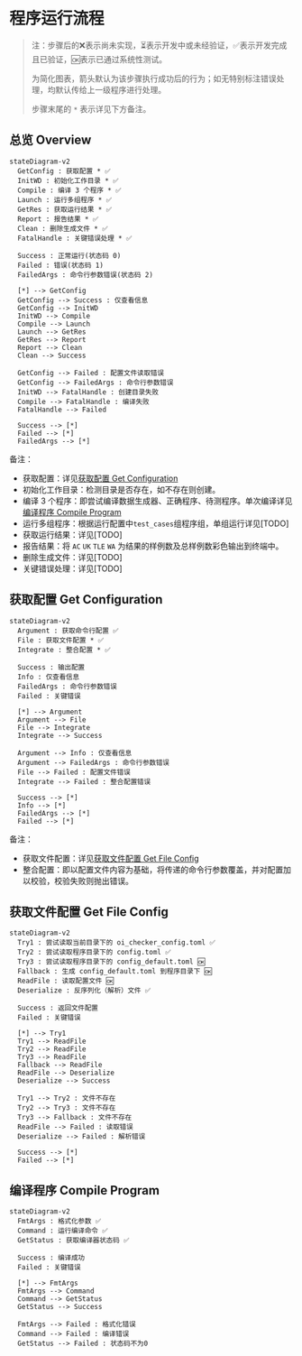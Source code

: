 # 程序运行流程

> 注：步骤后的❌表示尚未实现，⏳表示开发中或未经验证，✅表示开发完成且已验证，🆗表示已通过系统性测试。
>
> 为简化图表，箭头默认为该步骤执行成功后的行为；如无特别标注错误处理，均默认传给上一级程序进行处理。
>
> 步骤末尾的 `*` 表示详见下方备注。

## 总览 Overview

```mermaid
stateDiagram-v2
  GetConfig : 获取配置 * ✅
  InitWD : 初始化工作目录 * ✅
  Compile : 编译 3 个程序 * ✅
  Launch : 运行多组程序 * ✅
  GetRes : 获取运行结果 * ✅
  Report : 报告结果 * ✅
  Clean : 删除生成文件 * ✅
  FatalHandle : 关键错误处理 * ✅

  Success : 正常运行(状态码 0)
  Failed : 错误(状态码 1)
  FailedArgs : 命令行参数错误(状态码 2)

  [*] --> GetConfig
  GetConfig --> Success : 仅查看信息
  GetConfig --> InitWD
  InitWD --> Compile
  Compile --> Launch
  Launch --> GetRes
  GetRes --> Report
  Report --> Clean
  Clean --> Success

  GetConfig --> Failed : 配置文件读取错误
  GetConfig --> FailedArgs : 命令行参数错误
  InitWD --> FatalHandle : 创建目录失败
  Compile --> FatalHandle : 编译失败
  FatalHandle --> Failed

  Success --> [*]
  Failed --> [*]
  FailedArgs --> [*]
```

备注：

- 获取配置：详见[获取配置 Get Configuration](#获取配置-get-configuration)
- 初始化工作目录：检测目录是否存在，如不存在则创建。
- 编译 3 个程序：即尝试编译数据生成器、正确程序、待测程序。单次编译详见[编译程序 Compile Program](#编译程序-compile-program)
- 运行多组程序：根据运行配置中`test_cases`组程序组，单组运行详见[TODO]
- 获取运行结果：详见[TODO]
- 报告结果：将 `AC` `UK` `TLE` `WA` 为结果的样例数及总样例数彩色输出到终端中。
- 删除生成文件：详见[TODO]
- 关键错误处理：详见[TODO]

## 获取配置 Get Configuration

```mermaid
stateDiagram-v2
  Argument : 获取命令行配置 ✅
  File : 获取文件配置 * ✅
  Integrate : 整合配置 * ✅

  Success : 输出配置
  Info : 仅查看信息
  FailedArgs : 命令行参数错误
  Failed : 关键错误

  [*] --> Argument
  Argument --> File
  File --> Integrate
  Integrate --> Success

  Argument --> Info : 仅查看信息
  Argument --> FailedArgs : 命令行参数错误
  File --> Failed : 配置文件错误
  Integrate --> Failed : 整合配置错误

  Success --> [*]
  Info --> [*]
  FailedArgs --> [*]
  Failed --> [*]
```

备注：

- 获取文件配置：详见[获取文件配置 Get File Config](#获取文件配置-get-file-config)
- 整合配置：即以配置文件内容为基础，将传递的命令行参数覆盖，并对配置加以校验，校验失败则抛出错误。

## 获取文件配置 Get File Config

```mermaid
stateDiagram-v2
  Try1 : 尝试读取当前目录下的 oi_checker_config.toml ✅
  Try2 : 尝试读取程序目录下的 config.toml ✅
  Try3 : 尝试读取程序目录下的 config_default.toml 🆗
  Fallback : 生成 config_default.toml 到程序目录下 🆗
  ReadFile : 读取配置文件 🆗
  Deserialize : 反序列化（解析）文件 ✅

  Success : 返回文件配置
  Failed : 关键错误

  [*] --> Try1
  Try1 --> ReadFile
  Try2 --> ReadFile
  Try3 --> ReadFile
  Fallback --> ReadFile
  ReadFile --> Deserialize
  Deserialize --> Success

  Try1 --> Try2 : 文件不存在
  Try2 --> Try3 : 文件不存在
  Try3 --> Fallback : 文件不存在
  ReadFile --> Failed : 读取错误
  Deserialize --> Failed : 解析错误

  Success --> [*]
  Failed --> [*]
```

## 编译程序 Compile Program

```mermaid
stateDiagram-v2
  FmtArgs : 格式化参数 ✅
  Command : 运行编译命令 ✅
  GetStatus : 获取编译器状态码 ✅

  Success : 编译成功
  Failed : 关键错误

  [*] --> FmtArgs
  FmtArgs --> Command
  Command --> GetStatus
  GetStatus --> Success

  FmtArgs --> Failed : 格式化错误
  Command --> Failed : 编译错误
  GetStatus --> Failed : 状态码不为0
```

